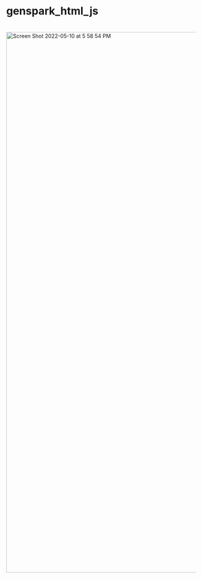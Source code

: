 # genspark_html_js
#
<img width="1440" alt="Screen Shot 2022-05-10 at 5 58 54 PM" src="https://user-images.githubusercontent.com/54459398/167738361-0f145018-51bb-4ff1-9555-f954f67e25de.png">
